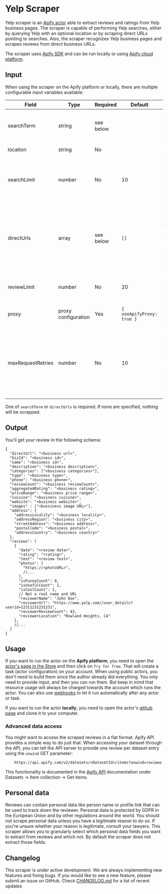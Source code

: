 Yelp Scraper
============

Yelp scraper is an [Apify actor](https://apify.com/actors) able to extract reviews and ratings from Yelp business pages.
The scraper is capable of performing Yelp searches, either by querying Yelp with an optional location or by scraping
direct URLs pointing to searches. Also, the scraper recognizes Yelp business pages and scrapes reviews from
direct business URLs.

The scraper uses [Apify SDK](https://sdk.apify.com/) and can be run locally or using
[Apify cloud platform](https://apify.com).

## Input

When using the scraper on the Apify platform or locally, there are multiple configurable input variables available:

| Field | Type | Required | Default | Description |
| ----- | ---- | -------- | ------- | ----------- |
| searchTerm | string | see below | | Used for searching particular item, service, or business. |
| location | string | No | | Location to search. |
| searchLimit | number | No | 10 | Number of search results to crawl from each search results page specified. |
| directUrls | array | see below | `[]` | Predefined collection of string URLs to scrape review. Can be search URLs or business pages, other URLs will be ignored. |
| reviewLimit | number | No | 20 | Minimum number of reviews to scrape. |
| proxy | proxy configuration | Yes | `{ useApifyProxy: true }` | Proxy groups and other proxy related configuration. |
| maxRequestRetries | number | No | 10 | How many times a failed request is retried before thrown away. Requests usually failed when blocked by the target site.

One of `searchTerm` or `directUrls` is required. If none are specified, nothing will be scrapped.

## Output

You'll get your review in the following schema:

```jsonc
{
  "directUrl": "<business url>",
  "bizId": "<business id>",
  "name": "<business id>",
  "description": "<business description>",
  "categories": ["<business categories>"],
  "type": "<business type>",
  "phone": "<business phone>",
  "reviewCount": "<business reviewCount>",
  "aggregatedRating": "<business rating>",
  "priceRange": "<business price range>",
  "cuisine": "<business cuisine>",
  "website": "<business website>",
  "images" : ["<bussiness image URL>"],
  "address": {
    "addressLocality": "<business locality>",
    "addressRegion": "<business city>",
    "streetAddress": "<business address>",
    "postalCode": "<business postal>",
    "addressCountry": "<business country>"
  },
  "reviews": [
    {
      "date": "<review date>",
      "rating": "<rating>",
      "text": "<review text>",
      "photos": [
        "https://<photoURL>",
        //...
      ],
      "isFunnyCount": 0,
      "isUsefulCount": 1,
      "isCoolCount": 1,
      // Not a real name and URL
      "reviewerName": "John Doe",
      "reviewerUrl": "https://www.yelp.com//user_details?userid=12311231231231",
      "reviewerReviewCount": 43,
      "reviewerLocation": "Rowland Heights, CA"
    },
    //...
  ]
}
```

## Usage

If you want to run the actor on the **Apify platform**, you need to open the
[actor's page in the Store](https://apify.com/yin/yelp-scraper) and then click on `Try for free`. That will
create a task (actor configuration) on your account. When using public actors, you don't need to build them since
the author already did everything. You only need to provide input, and then you can run them. But keep in mind that
resource usage will always be charged towards the account which runs the actor. You can also use [webhooks](https://docs.apify.com/webhooks)
to let it run automatically after any actor or task.

If you want to run the actor **locally**, you need to open the actor's [github page](https://github.com/yin/apify-yelp)
and clone it to your computer.

### Advanced data access

You might want to access the scraped reviews in a flat format. Apify API provides a simple way to do just that.
When accessing your dataset through the API, you can tell the API server to provide one review per dataset entry using
the `unwind` GET parameter:

```
    https://api.apify.com/v2/datasets/<DatasetId>/items?unwind=reviews
```

This functionality is documented in the [Apify API](https://docs.apify.com/api/v2#/reference/datasets/item-collection/get-items)
documentation under Datasets -> Item collection -> Get items.

## Personal data
Reviews can contain personal data like person name or profile link that can be used to track down the reviewer. Personal data is protected by GDPR in the European Union and by other regulations around the world. You should not scrape personal data unless you have a legitimate reason to do so. If you're unsure whether your reason is legitimate, consult your lawyers. This scraper allows you to granularly select which personal data fields you want to extract from reviews and which not. By default the scraper does not extract those fields.

## Changelog
This scraper is under active development. We are always implementing new features and fixing bugs. If you would like to see a new feature, please submit an issue on GitHub. Check [CHANGELOG.md](https://github.com//yin/apify-yelp/blob/master/CHANGELOG.md) for a list of recent updates
